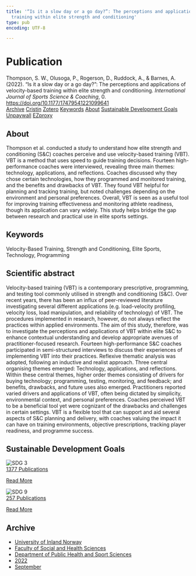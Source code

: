 ```yaml
---
title: '“Is it a slow day or a go day?”: The perceptions and applications of velocity-based
  training within elite strength and conditioning'
type: pub
encoding: UTF-8

---
```

<h1>Publication</h1>
<article id="csl-bib-container-Q6SNJDSU" class="csl-bib-container">
  <div class="csl-bib-body"> <div class="csl-entry">Thompson, S. W., Olusoga, P., Rogerson, D., Ruddock, A., &#38; Barnes, A. (2022). “Is it a slow day or a go day?”: The perceptions and applications of velocity-based training within elite strength and conditioning. <i>International Journal of Sports Science &#38; Coaching</i>, 0. <a href="https://doi.org/10.1177/17479541221099641">https://doi.org/10.1177/17479541221099641</a></div> </div>
  <div class="csl-bib-buttons">
    <a href="#taxonomy-article-Q6SNJDSU" alt="archive" class="csl-bib-button">Archive</a>
    <a href="https://app.cristin.no/results/show.jsf?id=2050282" alt="Cristin" class="csl-bib-button">Cristin</a>
    <a href="http://zotero.org/groups/5881554/items/Q6SNJDSU" alt="Zotero" class="csl-bib-button">Zotero</a>
    <a href="#keywords-article-Q6SNJDSU" alt="keywords" class="csl-bib-button">Keywords</a>
    <a href="#about-article-Q6SNJDSU" alt="about_pub" class="csl-bib-button">About</a>
    <a href="#sdg-article-Q6SNJDSU" alt="sdg" class="csl-bib-button">Sustainable Development Goals</a>
    <a href="https://journals.sagepub.com/doi/pdf/10.1177/17479541221099641" alt="Unpaywall" class="csl-bib-button">Unpaywall</a>
    <a href="https://journals.sagepub.com/doi/pdf/10.1177/17479541221099641" alt="EZproxy" class="csl-bib-button">EZproxy</a>
  </div>
  <div id="csl-bib-meta-container-Q6SNJDSU"></div>
</article>
<div id="csl-bib-meta-Q6SNJDSU" class="csl-bib-meta">
  <article id="about-article-Q6SNJDSU" class="about_pub-article">
    <h1>About</h1>
    Thompson et al. conducted a study to understand how elite strength and conditioning (S&C) coaches perceive and use velocity-based training (VBT). VBT is a method that uses speed to guide training decisions. Fourteen high-performance coaches were interviewed, revealing three main themes: technology, applications, and reflections. Coaches discussed why they chose certain technologies, how they programmed and monitored training, and the benefits and drawbacks of VBT. They found VBT helpful for planning and tracking training, but noted challenges depending on the environment and personal preferences. Overall, VBT is seen as a useful tool for improving training effectiveness and monitoring athlete readiness, though its application can vary widely. This study helps bridge the gap between research and practical use in elite sports settings.
  </article>
  <article id="keywords-article-Q6SNJDSU" class="keywords-article">
    <h1>Keywords</h1>
    Velocity-Based Training, Strength and Conditioning, Elite Sports, Technology, Programming
  </article>
  <article id="abstract-article-Q6SNJDSU" class="abstract-article">
    <h1>Scientific abstract</h1>
    Velocity-based training (VBT) is a contemporary prescriptive, programming, and testing tool commonly utilised in strength and conditioning (S&C). Over recent years, there has been an influx of peer-reviewed literature investigating several different applications (e.g. load-velocity profiling, velocity loss, load manipulation, and reliability of technology) of VBT. The procedures implemented in research, however, do not always reflect the practices within applied environments. The aim of this study, therefore, was to investigate the perceptions and applications of VBT within elite S&C to enhance contextual understanding and develop appropriate avenues of practitioner-focused research. Fourteen high-performance S&C coaches participated in semi-structured interviews to discuss their experiences of implementing VBT into their practices. Reflexive thematic analysis was adopted, following an inductive and realist approach. Three central organising themes emerged: Technology, applications, and reflections. Within these central themes, higher order themes consisting of drivers for buying technology; programming, testing, monitoring, and feedback; and benefits, drawbacks, and future uses also emerged. Practitioners reported varied drivers and applications of VBT, often being dictated by simplicity, environmental context, and personal preferences. Coaches perceived VBT to be a beneficial tool yet were cognizant of the drawbacks and challenges in certain settings. VBT is a flexible tool that can support and aid several aspects of S&C planning and delivery, with coaches valuing the impact it can have on training environments, objective prescriptions, tracking player readiness, and programme success.
  </article>
  <article id="sdg-article-Q6SNJDSU" class="sdg-article">
    <h1>Sustainable Development Goals</h1>
    <div class="sdg-container"><div id="sdg3" class="sdg">
        <img src="{{< params subfolder >}}images/sdg/sdg03_en.png" class="image" alt="SDG 3">
        <div class="sdg-overlay">
          <a href="{{< params subfolder >}}en/archive/?sdg=3#archive" class="sdg-publication-count"><span>1377</span> Publications</a>
          <p><a href="https://sdgs.un.org/goals/goal3" class="sdg-read-more">Read More</a></p>
        </div>
      </div> <div id="sdg9" class="sdg">
        <img src="{{< params subfolder >}}images/sdg/sdg09_en.png" class="image" alt="SDG 9">
        <div class="sdg-overlay">
          <a href="{{< params subfolder >}}en/archive/?sdg=9#archive" class="sdg-publication-count"><span>257</span> Publications</a>
          <p><a href="https://sdgs.un.org/goals/goal9" class="sdg-read-more">Read More</a></p>
        </div>
      </div></div>
  </article>
  <article id="taxonomy-article-Q6SNJDSU" class="taxonomy-article">
    <h1>Archive</h1>
    <ul>
      <li><a href="{{< params subfolder >}}en/archive/?key=3DCRN523">University of Inland Norway</a></li>
      <li><a href="{{< params subfolder >}}en/archive/?key=IDKFS3MX">Faculty of Social and Health Sciences</a></li>
      <li><a href="{{< params subfolder >}}en/archive/?key=FJXE3Z8X">Department of Public Health and Sport Sciences</a></li>
      <li><a href="{{< params subfolder >}}en/archive/?key=P2L6JC54">2022</a></li>
      <li><a href="{{< params subfolder >}}en/archive/?key=A3F5G98N">September</a></li>
    </ul>
  </article>
</div>
